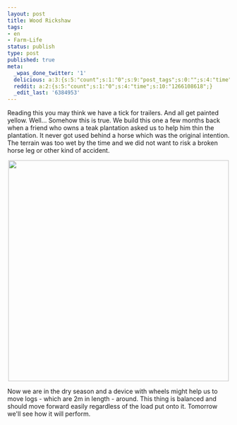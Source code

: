 ```yaml
---
layout: post
title: Wood Rickshaw
tags:
- en
- Farm-Life
status: publish
type: post
published: true
meta:
  _wpas_done_twitter: '1'
  delicious: a:3:{s:5:"count";s:1:"0";s:9:"post_tags";s:0:"";s:4:"time";s:10:"1266108615";}
  reddit: a:2:{s:5:"count";s:1:"0";s:4:"time";s:10:"1266108618";}
  _edit_last: '6384953'
---
```

Reading this you may think we have a tick for trailers. And all get painted yellow. Well... Somehow this is true. We build this one a few months back when a friend who owns a teak plantation asked us to help him thin the plantation. It never got used behind a horse which was the original intention. The terrain was too wet by the time and we did not want to risk a broken horse leg or other kind of accident.

<div style="text-align:center;"><a href="http://www.flickr.com/photos/34665899@N00/4260992782" title="View '' on Flickr.com"><img border="0" width="500" alt="" src="http://farm3.static.flickr.com/2736/4260992782_58af3d0665.jpg"></a></div>

Now we are in the dry season and a device with wheels might help us to move logs - which are 2m in length - around. This thing is balanced and should move forward easily regardless of the load put onto it. Tomorrow we'll see how it will perform.
